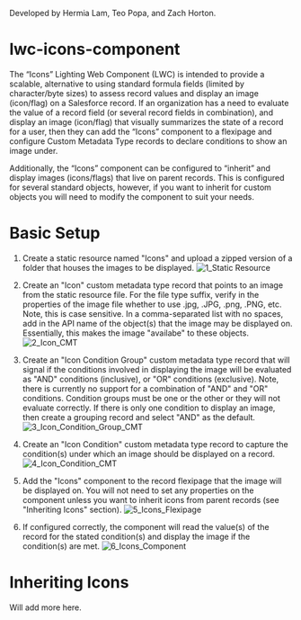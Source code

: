 Developed by Hermia Lam, Teo Popa, and Zach Horton.

# lwc-icons-component
The “Icons” Lighting Web Component (LWC) is intended to provide a scalable, alternative to using standard formula fields (limited by character/byte sizes) to assess record values and display an image (icon/flag) on a Salesforce record. If an organization has a need to evaluate the value of a record field (or several record fields in combination), and display an image (icon/flag) that visually summarizes the state of a record for a user, then they can add the “Icons” component to a flexipage and configure Custom Metadata Type records to declare conditions to show an image under.

Additionally, the “Icons” component can be configured to “inherit” and display images (icons/flags) that live on parent records. This is configured for several standard objects, however, if you want to inherit for custom objects you will need to modify the component to suit your needs.

# Basic Setup
1. Create a static resource named "Icons" and upload a zipped version of a folder that houses the images to be displayed.
![1_Static Resource](https://user-images.githubusercontent.com/43816466/168383434-7e033ff2-262b-4534-b1f3-5973228f46ad.JPG)

2. Create an "Icon" custom metadata type record that points to an image from the static resource file. For the file type suffix, verify in the properties of the image file whether to use .jpg, .JPG, .png, .PNG, etc. Note, this is case sensitive. In a comma-separated list with no spaces, add in the API name of the object(s) that the image may be displayed on. Essentially, this makes the image "availabe" to these objects.
![2_Icon_CMT](https://user-images.githubusercontent.com/43816466/168387212-599b0e02-e5dc-421a-952d-2792422667d4.JPG)

3. Create an "Icon Condition Group" custom metadata type record that will signal if the conditions involved in displaying the image will be evaluated as "AND" conditions (inclusive), or "OR" conditions (exclusive). Note, there is currently no support for a combination of "AND" and "OR" conditions. Condition groups must be one or the other or they will not evaluate correctly. If there is only one condition to display an image, then create a grouping record and select "AND" as the default.
![3_Icon_Condition_Group_CMT](https://user-images.githubusercontent.com/43816466/168387062-06d7a870-fcbc-4f33-8d44-9bc719dec181.JPG)

4. Create an "Icon Condition" custom metadata type record to capture the condition(s) under which an image should be displayed on a record.
![4_Icon_Condition_CMT](https://user-images.githubusercontent.com/43816466/168387316-32320326-0b61-4f6f-8cac-0240b7476171.JPG)

5. Add the "Icons" component to the record flexipage that the image will be displayed on. You will not need to set any properties on the component unless you want to inherit icons from parent records (see "Inheriting Icons" section).
![5_Icons_Flexipage](https://user-images.githubusercontent.com/43816466/168386610-6436af88-22ff-4b04-8881-434edb697ce5.JPG)

6. If configured correctly, the component will read the value(s) of the record for the stated condition(s) and display the image if the condition(s) are met.
![6_Icons_Component](https://user-images.githubusercontent.com/43816466/168387750-de9c7194-9f75-4d39-85f0-246b3b4052c7.JPG)

# Inheriting Icons

Will add more here.
